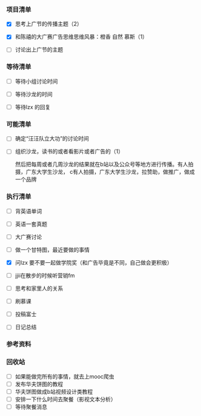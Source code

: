 

### 项目清单

- [x] 思考上广节的传播主题（2）

- [x] 和陈禧的大广赛广告思维思维风暴：橙香 自然 慕斯（1）

- [ ] 讨论出上广节的主题

  


### 等待清单

- [ ] 等待小组讨论时间

- [ ] 等待沙龙的时间

- [ ] 等待lzx 的回复

  

### 可能清单

- [ ] 确定“汪汪队立大功”的讨论时间

- [ ] 组织沙龙，读书的或者看影片或者广告的（1）

  然后把每周或者几周沙龙的结果就在b站以及公众号等地方进行传播。有人拍摄，广东大学生沙龙，   c有人拍摄，广东大学生沙龙，拉赞助，做推广，做成一个品牌

  

### 执行清单

- [ ] 背英语单词
- [ ] 英语一套真题
- [ ] 大广赛讨论
- [ ] 做一个甘特图，最近要做的事情
- [x] 问lzx 要不要一起做学院奖（和广告毕竟是不同，自己做会更积极）
- [ ] jjii在散步的时候听营销fm
- [ ] 思考和家里人的关系
- [ ] 刷慕课
- [ ] 投稿富士
- [ ] 日记总结



### 参考资料

### 回收站

- [ ] 如果能做完所有的事情，就去上mooc爬虫
- [ ] 发布华夫饼图的教程
- [ ] 华夫饼图做成b站视频设计类教程
- [ ] 安排一下什么时间去聚餐（影视文本分析）
- [ ] 等待聚餐消息